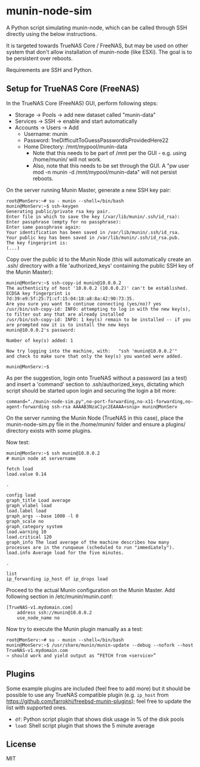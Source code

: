 # munin-node-sim

A Python script simulating munin-node, which can be called through SSH directly using the below instructions.

It is targeted towards TrueNAS Core / FreeNAS, but may be used on other system that don't allow installation of munin-node (like ESXi). The goal is to be persistent over reboots.

Requirements are SSH and Python.

## Setup for TrueNAS Core (FreeNAS)
In the TrueNAS Core (FreeNAS) GUI, perform following steps:
- Storage -> Pools -> add new dataset called "munin-data"
- Services -> SSH -> enable and start automatically
- Accounts -> Users -> Add
  - Username: munin
  - Password: 1neDifficultToGuessPasswordIsProvidedHere22
  - Home Directory: /mnt/mypool/munin-data
    - Note that this needs to be part of /mnt per the GUI - e.g. using /home/munin/ will not work.
    - Also, note that this needs to be set through the GUI. A "pw user mod -n munin -d /mnt/mypool/munin-data" will not persist reboots.

On the server running Munin Master, generate a new SSH key pair:

    root@MonServ:~# su - munin --shell=/bin/bash
    munin@MonServ:~$ ssh-keygen
    Generating public/private rsa key pair.
    Enter file in which to save the key (/var/lib/munin/.ssh/id_rsa):
    Enter passphrase (empty for no passphrase):
    Enter same passphrase again:
    Your identification has been saved in /var/lib/munin/.ssh/id_rsa.
    Your public key has been saved in /var/lib/munin/.ssh/id_rsa.pub.
    The key fingerprint is:
    (...)

Copy over the public id to the Munin Node (this will automatically create an .ssh/ directory with a file 'authorized_keys' containing the public SSH key of the Munin Master):

    munin@MonServ:~$ ssh-copy-id munin@10.0.0.2
    The authenticity of host '10.0.0.2 (10.0.0.2)' can't be established.
    ECDSA key fingerprint is 7d:39:e9:5f:25:71:cf:15:04:18:a8:8a:42:90:73:35.
    Are you sure you want to continue connecting (yes/no)? yes
    /usr/bin/ssh-copy-id: INFO: attempting to log in with the new key(s), to filter out any that are already installed
    /usr/bin/ssh-copy-id: INFO: 1 key(s) remain to be installed -- if you are prompted now it is to install the new keys
    munin@10.0.0.2's password:

	Number of key(s) added: 1

    Now try logging into the machine, with:   "ssh 'munin@10.0.0.2'"
    and check to make sure that only the key(s) you wanted were added.

	munin@MonServ:~$

As per the suggestion, login onto TrueNAS without a password (as a test) and insert a 'command' section to .ssh/authorized_keys, dictating which script should be started upon login and securing the login a bit more:

    command="./munin-node-sim.py",no-port-forwarding,no-x11-forwarding,no-agent-forwarding ssh-rsa AAAAB3NzaC1yc2EAAAA<snip> munin@MonServ

On the server running the Munin Node (TrueNAS in this case), place the munin-node-sim.py file in the /home/munin/ folder and ensure a plugins/ directory exists with some plugins.

Now test:

	munin@MonServ:~$ ssh munin@10.0.0.2
	# munin node at servername

	fetch load
	load.value 0.14

	.

	config load
	graph_title Load average
	graph_vlabel load
	load.label load
	graph_args --base 1000 -l 0
	graph_scale no
	graph_category system
	load.warning 10
	load.critical 120
	graph_info The load average of the machine describes how many processes are in the runqueue (scheduled to run "immediately").
	load.info Average load for the five minutes.

	.

	list
	ip_forwarding ip_host df ip_drops load

Proceed to the actual Munin configuration on the Munin Master. 
Add following section in /etc/munin/munin.conf:

	[TrueNAS-v1.mydomain.com]
        address ssh://munin@10.0.0.2
        use_node_name no

Now try to execute the Munin plugin manually as a test:

	root@MonServ:~# su - munin --shell=/bin/bash
	munin@MonServ:~$ /usr/share/munin/munin-update --debug --nofork --host TrueNAS-v1.mydomain.com
	→ should work and yield output as “FETCH from <service>”

## Plugins

Some example plugins are included (feel free to add more) but it should be possible to use any TrueNAS compatible plugin (e.g. `ip_host` from https://github.com/farrokhi/freebsd-munin-plugins); feel free to update the list with supported ones.

- `df`: Python script plugin that shows disk usage in % of the disk pools
- `load`: Shell script plugin that shows the 5 minute average

## License

MIT
